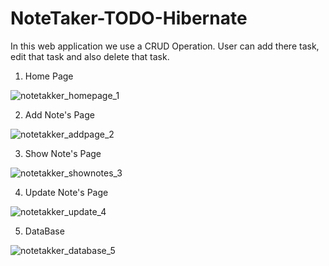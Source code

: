 # NoteTaker-TODO-Hibernate 
In this web application we use a CRUD Operation.
User can add there task, edit that task and also delete that task.

1. Home Page

![notetakker_homepage_1](https://user-images.githubusercontent.com/75407909/182776097-e5df979f-3266-4ce3-a450-1f8fe156e224.png)

2. Add Note's Page

![notetakker_addpage_2](https://user-images.githubusercontent.com/75407909/182776142-3f4c5d8c-1801-4726-a075-a10989670b90.png)

3. Show Note's Page

![notetakker_shownotes_3](https://user-images.githubusercontent.com/75407909/182776199-70fc0af4-2972-4285-b812-ac37d0568c02.png)

4. Update Note's Page

![notetakker_update_4](https://user-images.githubusercontent.com/75407909/182776265-51d32292-4adb-49e1-b85e-620acad81d66.png)

5. DataBase

![notetakker_database_5](https://user-images.githubusercontent.com/75407909/182776300-a6a49dac-ebb8-40f5-85a1-b11ea81d9226.png)

